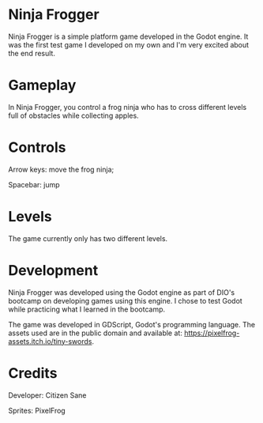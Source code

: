 
# Ninja Frogger

Ninja Frogger is a simple platform game developed in the Godot engine. It was the first test game I developed on my own and I'm very excited about the end result.

# Gameplay
In Ninja Frogger, you control a frog ninja who has to cross different levels full of obstacles while collecting apples. 

# Controls
Arrow keys: move the frog ninja;

Spacebar: jump

# Levels
The game currently only has two different levels.

# Development
Ninja Frogger was developed using the Godot engine as part of DIO's bootcamp on developing games using this engine. I chose to test Godot while practicing what I learned in the bootcamp.

The game was developed in GDScript, Godot's programming language. The assets used are in the public domain and available at: https://pixelfrog-assets.itch.io/tiny-swords.

# Credits
Developer: Citizen Sane

Sprites: PixelFrog


